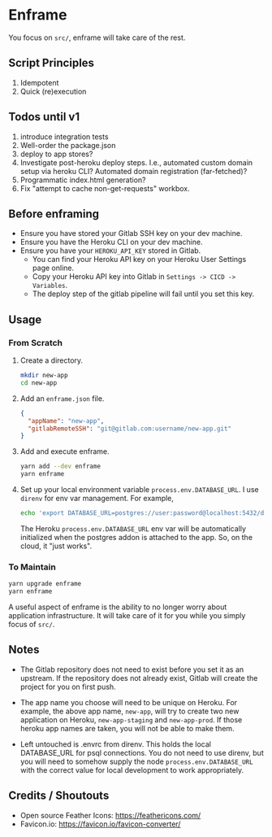 # Enframe

You focus on `src/`, enframe will take care of the rest.

## Script Principles

1. Idempotent
1. Quick (re)execution

## Todos until v1

1. introduce integration tests
1. Well-order the package.json
1. deploy to app stores?
1. Investigate post-heroku deploy steps. I.e., automated custom domain setup via heroku CLI? Automated domain registration (far-fetched)?
1. Programmatic index.html generation?
1. Fix "attempt to cache non-get-requests" workbox.

## Before enframing

- Ensure you have stored your Gitlab SSH key on your dev machine.
- Ensure you have the Heroku CLI on your dev machine.
- Ensure you have your `HEROKU_API_KEY` stored in Gitlab.
  - You can find your Heroku API key on your Heroku User Settings page online.
  - Copy your Heroku API key into Gitlab in `Settings -> CICD -> Variables`.
  - The deploy step of the gitlab pipeline will fail until you set this key.

## Usage

### From Scratch

1. Create a directory.

   ```bash
   mkdir new-app
   cd new-app
   ```

1. Add an `enframe.json` file.

   ```json
   {
     "appName": "new-app",
     "gitlabRemoteSSH": "git@gitlab.com:username/new-app.git"
   }
   ```

1. Add and execute enframe.

   ```bash
   yarn add --dev enframe
   yarn enframe
   ```

1. Set up your local environment variable `process.env.DATABASE_URL`. I use `direnv` for env var management. For example,

   ```bash
   echo 'export DATABASE_URL=postgres://user:password@localhost:5432/dbname' >> .envrc
   ```

   The Heroku `process.env.DATABASE_URL` env var will be automatically initialized when the postgres addon is attached to the app. So, on the cloud, it "just works".

### To Maintain

```bash
yarn upgrade enframe
yarn enframe
```

A useful aspect of enframe is the ability to no longer worry about application infrastructure. It will take care of it for you while you simply focus of `src/`.

## Notes

- The Gitlab repository does not need to exist before you set it as an upstream. If the repository does not already exist, Gitlab will create the project for you on first push.

- The app name you choose will need to be unique on Heroku. For example, the above app name, `new-app`, will try to create two new application on Heroku, `new-app-staging` and `new-app-prod`. If those heroku app names are taken, you will not be able to make them.

- Left untouched is .envrc from direnv. This holds the local DATABASE_URL for psql connections. You do not need to use direnv, but you will need to somehow supply the node `process.env.DATABASE_URL` with the correct value for local development to work appropriately.

## Credits / Shoutouts

- Open source Feather Icons: https://feathericons.com/
- Favicon.io: https://favicon.io/favicon-converter/
